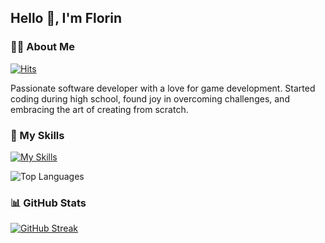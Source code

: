 ## Hello 👋, I'm Florin


### 👨‍💻 About Me
[![Hits](https://hits.sh/github.com/sherkan-n/hits.svg?color=blueviolet&label=Profile%20views)](https://hits.sh/github.com/silentsoft/hits/)

Passionate software developer with a love for game development.
Started coding during high school, found joy in overcoming challenges, and embracing the art of creating from scratch.

### 🚀 My Skills

[![My Skills](https://skillicons.dev/icons?i=html,css,tailwindcss,mui,js,ts,jquery,vue,nextjs,nodejs,express,php,laravel,symfony,c,mysql,github,git,vscode,nginx&theme=dark)](https://skillicons.dev/)

![Top Languages](https://github-readme-stats.vercel.app/api/top-langs/?username=sherkan-n&layout=compact&theme=dark)

### 📊 GitHub Stats

[![GitHub Streak](https://streak-stats.demolab.com/?user=sherkan-n&theme=dark)](https://git.io/streak-stats)
